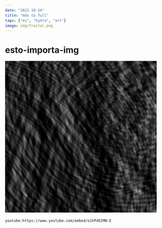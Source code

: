 ```yaml
---
date: "2022-10-24"
title: "mdx ta full"
tags: ["es", "hydra", "art"]
image: img/fractal.png
---
```


# esto-importa-img

![Alt ejemplo-0](./img/ondas.png)

`youtube:https://www.youtube.com/embed/o1hPdOIMN-E`
